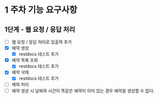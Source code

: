 # 1 주차 기능 요구사항
## 1단계 - 웹 요청 / 응답 처리
- [ ] 웹 요청 / 응답 처리로 입출력 추가
- [x] 예약 생성
  - [x] restdocs 테스트 추가
- [x] 예약 목록 조회
  - [x] restdocs 테스트 추가
- [x] 예약 삭제
  - [x] restdocs 테스트 추가
- [ ] 예외 처리
- [ ] 예약 생성 시 날짜와 시간이 똑같은 예약이 이미 있는 경우 예약을 생성할 수 없다.
